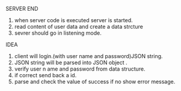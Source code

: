 SERVER END
1) when server code is executed server  is started.
2) read content of user data and create a  data strcture
3) sevrer should go in listening mode.


IDEA
1) client will login.(with user name and password)JSON string.
2) JSON string  will be parsed into JSON object .
3) verify user n ame and password from data structure.
4) if correct  send back a id.
4) parse and check the value of success if no show error message.
